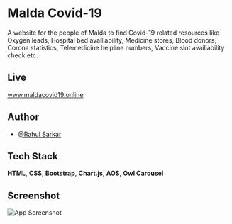
# Malda Covid-19 

A website for the people of Malda to find Covid-19 related resources like Oxygen leads, Hospital bed availiability, Medicine stores, Blood donors, Corona statistics, Telemedicine helpline numbers, Vaccine slot availiability check etc.
  


## Live
www.maldacovid19.online
## Author

- [@Rahul Sarkar](https://github.com/therahulsarkar)

  
## Tech Stack

**HTML**, **CSS**, **Bootstrap**, **Chart.js**, **AOS**, **Owl Carousel**

  
## Screenshot

![App Screenshot](https://i.ibb.co/sHff4PX/maldacovid19.png)

  
